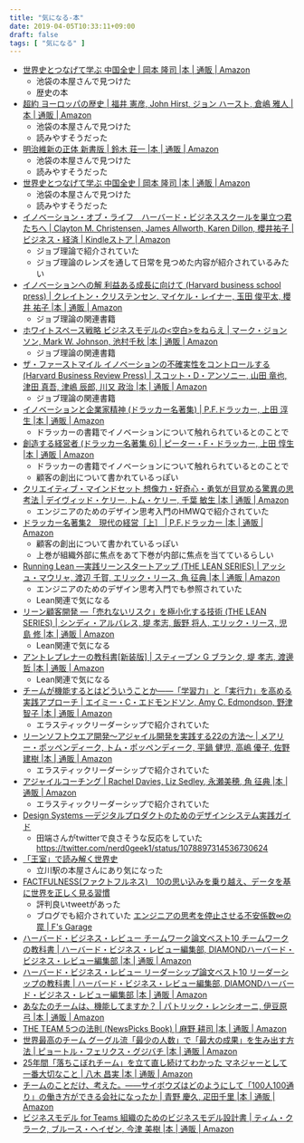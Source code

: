 ```yaml
---
title: "気になる-本"
date: 2019-04-05T10:33:11+09:00
draft: false
tags: [ "気になる" ]
---
```


- [世界史とつなげて学ぶ 中国全史 | 岡本 隆司 |本 | 通販 | Amazon](https://www.amazon.co.jp/%E4%B8%96%E7%95%8C%E5%8F%B2%E3%81%A8%E3%81%A4%E3%81%AA%E3%81%92%E3%81%A6%E5%AD%A6%E3%81%B6-%E4%B8%AD%E5%9B%BD%E5%85%A8%E5%8F%B2-%E5%B2%A1%E6%9C%AC-%E9%9A%86%E5%8F%B8/dp/4492062122/ref=sr_1_1?__mk_ja_JP=%E3%82%AB%E3%82%BF%E3%82%AB%E3%83%8A&crid=3CHRCRZ3OXAM1&keywords=%E4%B8%96%E7%95%8C%E5%8F%B2%E3%81%A8%E3%81%A4%E3%81%AA%E3%81%92%E3%81%A6%E5%AD%A6%E3%81%B6%E4%B8%AD%E5%9B%BD%E5%8F%B2&qid=1563005918&s=gateway&sprefix=%E4%B8%96%E7%95%8C%E5%8F%B2%E3%81%A8%2Caps%2C354&sr=8-1)
  - 池袋の本屋さんで見つけた
  - 歴史の本
- [超約 ヨーロッパの歴史 | 福井 憲彦, John Hirst, ジョン ハースト, 倉嶋 雅人 |本 | 通販 | Amazon](https://www.amazon.co.jp/%E8%B6%85%E7%B4%84-%E3%83%A8%E3%83%BC%E3%83%AD%E3%83%83%E3%83%91%E3%81%AE%E6%AD%B4%E5%8F%B2-%E7%A6%8F%E4%BA%95-%E6%86%B2%E5%BD%A6/dp/4487811996/ref=sr_1_1?__mk_ja_JP=%E3%82%AB%E3%82%BF%E3%82%AB%E3%83%8A&keywords=%E8%B6%85%E8%A8%B3+%E3%83%A8%E3%83%BC%E3%83%AD%E3%83%83%E3%83%91%E3%81%AE%E6%AD%B4%E5%8F%B2&qid=1563005956&s=gateway&sr=8-1)
  - 池袋の本屋さんで見つけた
  - 読みやすそうだった
- [明治維新の正体 新書版 | 鈴木 荘一 |本 | 通販 | Amazon](https://www.amazon.co.jp/%E6%98%8E%E6%B2%BB%E7%B6%AD%E6%96%B0%E3%81%AE%E6%AD%A3%E4%BD%93-%E6%96%B0%E6%9B%B8%E7%89%88-%E9%88%B4%E6%9C%A8-%E8%8D%98%E4%B8%80/dp/4909447075/ref=sr_1_1?__mk_ja_JP=%E3%82%AB%E3%82%BF%E3%82%AB%E3%83%8A&keywords=%E6%98%8E%E6%B2%BB%E7%B6%AD%E6%96%B0%E3%81%AE%E6%AD%A3%E4%BD%93&qid=1563010586&s=gateway&sr=8-1)
  - 池袋の本屋さんで見つけた
  - 読みやすそうだった
- [世界史とつなげて学ぶ 中国全史 | 岡本 隆司 |本 | 通販 | Amazon](https://www.amazon.co.jp/%E4%B8%96%E7%95%8C%E5%8F%B2%E3%81%A8%E3%81%A4%E3%81%AA%E3%81%92%E3%81%A6%E5%AD%A6%E3%81%B6-%E4%B8%AD%E5%9B%BD%E5%85%A8%E5%8F%B2-%E5%B2%A1%E6%9C%AC-%E9%9A%86%E5%8F%B8/dp/4492062122/ref=sr_1_1?__mk_ja_JP=%E3%82%AB%E3%82%BF%E3%82%AB%E3%83%8A&keywords=%E4%B8%96%E7%95%8C%E5%8F%B2+%E4%B8%AD%E5%9B%BD%E5%8F%B2&qid=1563010549&s=gateway&sr=8-1)
  - 池袋の本屋さんで見つけた
  - 読みやすそうだった
- [イノベーション・オブ・ライフ　ハーバード・ビジネススクールを巣立つ君たちへ | Clayton M. Christensen, James Allworth, Karen Dillon, 櫻井祐子 | ビジネス・経済 | Kindleストア | Amazon](https://www.amazon.co.jp/dp/B00C37UKD0/ref=dp-kindle-redirect?_encoding=UTF8&btkr=1)
  - ジョブ理論で紹介されていた
  - ジョブ理論のレンズを通して日常を見つめた内容が紹介されているみたい
- [イノベーションへの解 利益ある成長に向けて (Harvard business school press) | クレイトン・クリステンセン, マイケル・レイナー, 玉田 俊平太, 櫻井 祐子 |本 | 通販 | Amazon](https://www.amazon.co.jp/%E3%82%A4%E3%83%8E%E3%83%99%E3%83%BC%E3%82%B7%E3%83%A7%E3%83%B3%E3%81%B8%E3%81%AE%E8%A7%A3-%E5%88%A9%E7%9B%8A%E3%81%82%E3%82%8B%E6%88%90%E9%95%B7%E3%81%AB%E5%90%91%E3%81%91%E3%81%A6-Harvard-business-school/dp/4798104930)
  - ジョブ理論の関連書籍
- [ホワイトスペース戦略 ビジネスモデルの<空白>をねらえ | マーク・ジョンソン, Mark W. Johnson, 池村千秋 |本 | 通販 | Amazon](https://www.amazon.co.jp/%E3%83%9B%E3%83%AF%E3%82%A4%E3%83%88%E3%82%B9%E3%83%9A%E3%83%BC%E3%82%B9%E6%88%A6%E7%95%A5-%E3%83%93%E3%82%B8%E3%83%8D%E3%82%B9%E3%83%A2%E3%83%87%E3%83%AB%E3%81%AE-%E7%A9%BA%E7%99%BD-%E3%82%92%E3%81%AD%E3%82%89%E3%81%88-%E3%83%9E%E3%83%BC%E3%82%AF%E3%83%BB%E3%82%B8%E3%83%A7%E3%83%B3%E3%82%BD%E3%83%B3/dp/4484111047/ref=sr_1_1?__mk_ja_JP=%E3%82%AB%E3%82%BF%E3%82%AB%E3%83%8A&crid=KMBEO3ZBF4VM&keywords=%E3%83%9B%E3%83%AF%E3%82%A4%E3%83%88%E3%82%B9%E3%83%9A%E3%83%BC%E3%82%B9%E6%88%A6%E7%95%A5&qid=1559381149&s=books&sprefix=%E3%83%9B%E3%83%AF%E3%82%A4%E3%83%88%E3%82%B9%E3%83%9A%E3%83%BC%E3%82%B9%2Cstripbooks%2C124&sr=1-1-catcorr)
  - ジョブ理論の関連書籍
- [ザ・ファーストマイル イノベーションの不確実性をコントロールする (Harvard Business Review Press) | スコット・D・アンソニー, 山田 竜也, 津田 真吾, 津嶋 辰郎, 川又 政治 |本 | 通販 | Amazon](https://www.amazon.co.jp/%E3%82%B6%E3%83%BB%E3%83%95%E3%82%A1%E3%83%BC%E3%82%B9%E3%83%88%E3%83%9E%E3%82%A4%E3%83%AB-%E3%82%A4%E3%83%8E%E3%83%99%E3%83%BC%E3%82%B7%E3%83%A7%E3%83%B3%E3%81%AE%E4%B8%8D%E7%A2%BA%E5%AE%9F%E6%80%A7%E3%82%92%E3%82%B3%E3%83%B3%E3%83%88%E3%83%AD%E3%83%BC%E3%83%AB%E3%81%99%E3%82%8B-Harvard-Business-Review/dp/4798138398/ref=sr_1_1?__mk_ja_JP=%E3%82%AB%E3%82%BF%E3%82%AB%E3%83%8A&keywords=%E3%83%95%E3%82%A1%E3%83%BC%E3%82%B9%E3%83%88%E3%83%9E%E3%82%A4%E3%83%AB&qid=1559381168&s=books&sr=1-1)
  - ジョブ理論の関連書籍
- [イノベーションと企業家精神 (ドラッカー名著集) | P.F.ドラッカー, 上田 淳生 |本 | 通販 | Amazon](https://www.amazon.co.jp/%E3%82%A4%E3%83%8E%E3%83%99%E3%83%BC%E3%82%B7%E3%83%A7%E3%83%B3%E3%81%A8%E4%BC%81%E6%A5%AD%E5%AE%B6%E7%B2%BE%E7%A5%9E-%E3%83%89%E3%83%A9%E3%83%83%E3%82%AB%E3%83%BC%E5%90%8D%E8%91%97%E9%9B%86-P-F-%E3%83%89%E3%83%A9%E3%83%83%E3%82%AB%E3%83%BC/dp/4478000646/ref=pd_lpo_sbs_14_img_1?_encoding=UTF8&psc=1&refRID=D046V52DD4FH4WZ441WC)
  - ドラッカーの書籍でイノベーションについて触れられているとのことで
- [創造する経営者 (ドラッカー名著集 6) | ピーター・F・ドラッカー, 上田 惇生 |本 | 通販 | Amazon](https://www.amazon.co.jp/%E5%89%B5%E9%80%A0%E3%81%99%E3%82%8B%E7%B5%8C%E5%96%B6%E8%80%85-%E3%83%89%E3%83%A9%E3%83%83%E3%82%AB%E3%83%BC%E5%90%8D%E8%91%97%E9%9B%86-6-%E3%83%94%E3%83%BC%E3%82%BF%E3%83%BC%E3%83%BBF%E3%83%BB%E3%83%89%E3%83%A9%E3%83%83%E3%82%AB%E3%83%BC/dp/4478000565)
  - ドラッカーの書籍でイノベーションについて触れられているとのことで
  - 顧客の創出について書かれているっぽい
- [クリエイティブ・マインドセット 想像力・好奇心・勇気が目覚める驚異の思考法 | デイヴィッド・ケリー, トム・ケリー, 千葉 敏生 |本 | 通販 | Amazon](https://www.amazon.co.jp/%E3%82%AF%E3%83%AA%E3%82%A8%E3%82%A4%E3%83%86%E3%82%A3%E3%83%96%E3%83%BB%E3%83%9E%E3%82%A4%E3%83%B3%E3%83%89%E3%82%BB%E3%83%83%E3%83%88-%E6%83%B3%E5%83%8F%E5%8A%9B%E3%83%BB%E5%A5%BD%E5%A5%87%E5%BF%83%E3%83%BB%E5%8B%87%E6%B0%97%E3%81%8C%E7%9B%AE%E8%A6%9A%E3%82%81%E3%82%8B%E9%A9%9A%E7%95%B0%E3%81%AE%E6%80%9D%E8%80%83%E6%B3%95-%E3%83%87%E3%82%A4%E3%83%B4%E3%82%A3%E3%83%83%E3%83%89%E3%83%BB%E3%82%B1%E3%83%AA%E3%83%BC/dp/4822250253)
  - エンジニアのためのデザイン思考入門のHMWQで紹介されていた
- [ドラッカー名著集2　現代の経営［上］ | P.F.ドラッカー |本 | 通販 | Amazon](https://www.amazon.co.jp/%E3%83%89%E3%83%A9%E3%83%83%E3%82%AB%E3%83%BC%E5%90%8D%E8%91%97%E9%9B%862-%E7%8F%BE%E4%BB%A3%E3%81%AE%E7%B5%8C%E5%96%B6%EF%BC%BB%E4%B8%8A%EF%BC%BD-P-F-%E3%83%89%E3%83%A9%E3%83%83%E3%82%AB%E3%83%BC/dp/4478307008)
  - 顧客の創出について書かれているっぽい
  - 上巻が組織外部に焦点をあて下巻が内部に焦点を当てているらしい
- [Running Lean ―実践リーンスタートアップ (THE LEAN SERIES) | アッシュ・マウリャ, 渡辺 千賀, エリック・リース, 角 征典 |本 | 通販 | Amazon](https://www.amazon.co.jp/Running-Lean-%E2%80%95%E5%AE%9F%E8%B7%B5%E3%83%AA%E3%83%BC%E3%83%B3%E3%82%B9%E3%82%BF%E3%83%BC%E3%83%88%E3%82%A2%E3%83%83%E3%83%97-LEAN-%E3%82%A2%E3%83%83%E3%82%B7%E3%83%A5%E3%83%BB%E3%83%9E%E3%82%A6%E3%83%AA%E3%83%A3/dp/4873115914/ref=sr_1_2?__mk_ja_JP=%E3%82%AB%E3%82%BF%E3%82%AB%E3%83%8A&keywords=lean&qid=1558058801&s=gateway&sr=8-2)
  - エンジニアのためのデザイン思考入門でも参照されていた
  - Lean関連で気になる
- [リーン顧客開発 ―「売れないリスク」を極小化する技術 (THE LEAN SERIES) | シンディ・アルバレス, 堤 孝志, 飯野 将人, エリック・リース, 児島 修 |本 | 通販 | Amazon](https://www.amazon.co.jp/%E3%83%AA%E3%83%BC%E3%83%B3%E9%A1%A7%E5%AE%A2%E9%96%8B%E7%99%BA-%E2%80%95%E3%80%8C%E5%A3%B2%E3%82%8C%E3%81%AA%E3%81%84%E3%83%AA%E3%82%B9%E3%82%AF%E3%80%8D%E3%82%92%E6%A5%B5%E5%B0%8F%E5%8C%96%E3%81%99%E3%82%8B%E6%8A%80%E8%A1%93-LEAN-%E3%82%B7%E3%83%B3%E3%83%87%E3%82%A3%E3%83%BB%E3%82%A2%E3%83%AB%E3%83%90%E3%83%AC%E3%82%B9/dp/4873117216/ref=sr_1_15?__mk_ja_JP=%E3%82%AB%E3%82%BF%E3%82%AB%E3%83%8A&keywords=lean&qid=1558058801&s=gateway&sr=8-15)
  - Lean関連で気になる
- [アントレプレナーの教科書[新装版] | スティーブン G ブランク, 堤 孝志, 渡邊 哲 |本 | 通販 | Amazon](https://www.amazon.co.jp/%E3%82%A2%E3%83%B3%E3%83%88%E3%83%AC%E3%83%97%E3%83%AC%E3%83%8A%E3%83%BC%E3%81%AE%E6%95%99%E7%A7%91%E6%9B%B8-%E6%96%B0%E8%A3%85%E7%89%88-%E3%82%B9%E3%83%86%E3%82%A3%E3%83%BC%E3%83%96%E3%83%B3-G-%E3%83%96%E3%83%A9%E3%83%B3%E3%82%AF/dp/4798143839/ref=pd_sbs_14_6/358-7654772-3693648?_encoding=UTF8&pd_rd_i=4798143839&pd_rd_r=12276c47-7849-11e9-8a2e-db5fc0625183&pd_rd_w=ftYrO&pd_rd_wg=bkq90&pf_rd_p=ad2ea29d-ea11-483c-9db2-6b5875bb9b73&pf_rd_r=CBTHBEZCZBVBNFE0JKX1&psc=1&refRID=CBTHBEZCZBVBNFE0JKX1)
  - Lean関連で気になる
- [チームが機能するとはどういうことか――「学習力」と「実行力」を高める実践アプローチ | エイミー・C・エドモンドソン, Amy C. Edmondson, 野津 智子 |本 | 通販 | Amazon](https://www.amazon.co.jp/%E3%83%81%E3%83%BC%E3%83%A0%E3%81%8C%E6%A9%9F%E8%83%BD%E3%81%99%E3%82%8B%E3%81%A8%E3%81%AF%E3%81%A9%E3%81%86%E3%81%84%E3%81%86%E3%81%93%E3%81%A8%E3%81%8B%E2%80%95%E2%80%95%E3%80%8C%E5%AD%A6%E7%BF%92%E5%8A%9B%E3%80%8D%E3%81%A8%E3%80%8C%E5%AE%9F%E8%A1%8C%E5%8A%9B%E3%80%8D%E3%82%92%E9%AB%98%E3%82%81%E3%82%8B%E5%AE%9F%E8%B7%B5%E3%82%A2%E3%83%97%E3%83%AD%E3%83%BC%E3%83%81-%E3%82%A8%E3%82%A4%E3%83%9F%E3%83%BC%E3%83%BBC%E3%83%BB%E3%82%A8%E3%83%89%E3%83%A2%E3%83%B3%E3%83%89%E3%82%BD%E3%83%B3/dp/4862761828/ref=sr_1_1?__mk_ja_JP=%E3%82%AB%E3%82%BF%E3%82%AB%E3%83%8A&crid=1QW6XJQ69CTW9&keywords=%E3%83%81%E3%83%BC%E3%83%A0%E3%81%8C%E6%A9%9F%E8%83%BD%E3%81%99%E3%82%8B%E3%81%A8%E3%81%AF%E3%81%A9%E3%81%86%E3%81%84%E3%81%86%E3%81%93%E3%81%A8%E3%81%8B&qid=1554556024&s=gateway&sprefix=%E3%83%81%E3%83%BC%E3%83%A0%E3%81%8C%E6%A9%9F%E8%83%BD%2Caps%2C363&sr=8-1)
    - エラスティックリーダーシップで紹介されていた
- [リーンソフトウエア開発～アジャイル開発を実践する22の方法～ | メアリー・ポッペンディーク, トム・ポッペンディーク, 平鍋 健児, 高嶋 優子, 佐野 建樹 |本 | 通販 | Amazon](https://www.amazon.co.jp/%E3%83%AA%E3%83%BC%E3%83%B3%E3%82%BD%E3%83%95%E3%83%88%E3%82%A6%E3%82%A8%E3%82%A2%E9%96%8B%E7%99%BA%EF%BD%9E%E3%82%A2%E3%82%B8%E3%83%A3%E3%82%A4%E3%83%AB%E9%96%8B%E7%99%BA%E3%82%92%E5%AE%9F%E8%B7%B5%E3%81%99%E3%82%8B22%E3%81%AE%E6%96%B9%E6%B3%95%EF%BD%9E-%E3%83%A1%E3%82%A2%E3%83%AA%E3%83%BC%E3%83%BB%E3%83%9D%E3%83%83%E3%83%9A%E3%83%B3%E3%83%87%E3%82%A3%E3%83%BC%E3%82%AF/dp/4822281930/ref=sr_1_2?__mk_ja_JP=%E3%82%AB%E3%82%BF%E3%82%AB%E3%83%8A&keywords=%E3%83%AA%E3%83%BC%E3%83%B3%E3%82%BD%E3%83%95%E3%83%88%E3%82%A6%E3%82%A7%E3%82%A2%E9%96%8B%E7%99%BA&qid=1554556081&s=gateway&sr=8-2)
    - エラスティックリーダーシップで紹介されていた
- [アジャイルコーチング | Rachel Davies, Liz Sedley, 永瀬美穂, 角 征典 |本 | 通販 | Amazon](https://www.amazon.co.jp/%E3%82%A2%E3%82%B8%E3%83%A3%E3%82%A4%E3%83%AB%E3%82%B3%E3%83%BC%E3%83%81%E3%83%B3%E3%82%B0-Rachel-Davies/dp/4274219372/ref=sr_1_1?__mk_ja_JP=%E3%82%AB%E3%82%BF%E3%82%AB%E3%83%8A&keywords=%E3%82%A2%E3%82%B8%E3%83%A3%E3%82%A4%E3%83%AB%E3%82%B3%E3%83%BC%E3%83%81%E3%83%B3%E3%82%B0&qid=1554555997&s=gateway&sr=8-1)
    - エラスティックリーダーシップで紹介されていた
- [Design Systems ―デジタルプロダクトのためのデザインシステム実践ガイド](https://amzn.to/2EXczsG)
    - 田端さんがtwitterで良さそうな反応をしていた https://twitter.com/nerd0geek1/status/1078897314536730624
- [「王室」で読み解く世界史](https://amzn.to/2EXB6OB)
    - 立川駅の本屋さんにあり気になった
- [FACTFULNESS(ファクトフルネス)　10の思い込みを乗り越え、データを基に世界を正しく見る習慣](https://amzn.to/2TE1r7G)
    - 評判良いtweetがあった
    - ブログでも紹介されていた [エンジニアの思考を停止させる不安係数∞の罠 | F's Garage](https://f-shin.net/fsgarage/6749)
- [ハーバード・ビジネス・レビュー チームワーク論文ベスト10 チームワークの教科書 | ハーバード・ビジネス・レビュー編集部, DIAMONDハーバード・ビジネス・レビュー編集部 |本 | 通販 | Amazon](https://www.amazon.co.jp/%E3%83%8F%E3%83%BC%E3%83%90%E3%83%BC%E3%83%89%E3%83%BB%E3%83%93%E3%82%B8%E3%83%8D%E3%82%B9%E3%83%BB%E3%83%AC%E3%83%93%E3%83%A5%E3%83%BC-%E3%83%81%E3%83%BC%E3%83%A0%E3%83%AF%E3%83%BC%E3%82%AF%E8%AB%96%E6%96%87%E3%83%99%E3%82%B9%E3%83%8810-%E3%83%81%E3%83%BC%E3%83%A0%E3%83%AF%E3%83%BC%E3%82%AF%E3%81%AE%E6%95%99%E7%A7%91%E6%9B%B8-%E3%83%8F%E3%83%BC%E3%83%90%E3%83%BC%E3%83%89%E3%83%BB%E3%83%93%E3%82%B8%E3%83%8D%E3%82%B9%E3%83%BB%E3%83%AC%E3%83%93%E3%83%A5%E3%83%BC%E7%B7%A8%E9%9B%86%E9%83%A8/dp/4478106940/ref=sr_1_49?__mk_ja_JP=%E3%82%AB%E3%82%BF%E3%82%AB%E3%83%8A&keywords=%E3%83%81%E3%83%BC%E3%83%A0&qid=1554427624&s=gateway&sr=8-49)
- [ハーバード・ビジネス・レビュー リーダーシップ論文ベスト10 リーダーシップの教科書 | ハーバード・ビジネス・レビュー編集部, DIAMONDハーバード・ビジネス・レビュー編集部 |本 | 通販 | Amazon](https://www.amazon.co.jp/%E3%83%8F%E3%83%BC%E3%83%90%E3%83%BC%E3%83%89%E3%83%BB%E3%83%93%E3%82%B8%E3%83%8D%E3%82%B9%E3%83%BB%E3%83%AC%E3%83%93%E3%83%A5%E3%83%BC-%E3%83%AA%E3%83%BC%E3%83%80%E3%83%BC%E3%82%B7%E3%83%83%E3%83%97%E8%AB%96%E6%96%87%E3%83%99%E3%82%B9%E3%83%8810-%E3%83%AA%E3%83%BC%E3%83%80%E3%83%BC%E3%82%B7%E3%83%83%E3%83%97%E3%81%AE%E6%95%99%E7%A7%91%E6%9B%B8-%E3%83%8F%E3%83%BC%E3%83%90%E3%83%BC%E3%83%89%E3%83%BB%E3%83%93%E3%82%B8%E3%83%8D%E3%82%B9%E3%83%BB%E3%83%AC%E3%83%93%E3%83%A5%E3%83%BC%E7%B7%A8%E9%9B%86%E9%83%A8/dp/4478106649/ref=pd_sim_0_4/358-7654772-3693648?_encoding=UTF8&pd_rd_i=4478106649&pd_rd_r=17204717-5742-11e9-815c-3130d23b12d1&pd_rd_w=1zHLd&pd_rd_wg=KymjE&pf_rd_p=b88353e4-7ed3-4da1-bc65-341dfa3a88ce&pf_rd_r=7MDNPVQ7F6N724Z29885&psc=1&refRID=7MDNPVQ7F6N724Z29885)
- [あなたのチームは、機能してますか？ | パトリック・レンシオーニ, 伊豆原 弓 |本 | 通販 | Amazon](https://www.amazon.co.jp/%E3%81%82%E3%81%AA%E3%81%9F%E3%81%AE%E3%83%81%E3%83%BC%E3%83%A0%E3%81%AF%E3%80%81%E6%A9%9F%E8%83%BD%E3%81%97%E3%81%A6%E3%81%BE%E3%81%99%E3%81%8B%EF%BC%9F-%E3%83%91%E3%83%88%E3%83%AA%E3%83%83%E3%82%AF%E3%83%BB%E3%83%AC%E3%83%B3%E3%82%B7%E3%82%AA%E3%83%BC%E3%83%8B/dp/4798103683/ref=sr_1_1?__mk_ja_JP=%E3%82%AB%E3%82%BF%E3%82%AB%E3%83%8A&keywords=%E3%81%82%E3%81%AA%E3%81%9F%E3%81%AE%E3%83%81%E3%83%BC%E3%83%A0&qid=1554427576&s=gateway&sr=8-1-spell)
- [THE TEAM 5つの法則 (NewsPicks Book) | 麻野 耕司 |本 | 通販 | Amazon](https://www.amazon.co.jp/TEAM-5%E3%81%A4%E3%81%AE%E6%B3%95%E5%89%87-NewsPicks-Book/dp/4344034546/ref=sr_1_1?__mk_ja_JP=%E3%82%AB%E3%82%BF%E3%82%AB%E3%83%8A&keywords=%E3%83%81%E3%83%BC%E3%83%A0&qid=1554427624&s=gateway&sr=8-1)
- [世界最高のチーム グーグル流「最少の人数」で「最大の成果」を生み出す方法 | ピョートル・フェリクス・グジバチ |本 | 通販 | Amazon](https://www.amazon.co.jp/%E4%B8%96%E7%95%8C%E6%9C%80%E9%AB%98%E3%81%AE%E3%83%81%E3%83%BC%E3%83%A0-%E3%82%B0%E3%83%BC%E3%82%B0%E3%83%AB%E6%B5%81%E3%80%8C%E6%9C%80%E5%B0%91%E3%81%AE%E4%BA%BA%E6%95%B0%E3%80%8D%E3%81%A7%E3%80%8C%E6%9C%80%E5%A4%A7%E3%81%AE%E6%88%90%E6%9E%9C%E3%80%8D%E3%82%92%E7%94%9F%E3%81%BF%E5%87%BA%E3%81%99%E6%96%B9%E6%B3%95-%E3%83%94%E3%83%A7%E3%83%BC%E3%83%88%E3%83%AB%E3%83%BB%E3%83%95%E3%82%A7%E3%83%AA%E3%82%AF%E3%82%B9%E3%83%BB%E3%82%B0%E3%82%B8%E3%83%90%E3%83%81/dp/4023317284/ref=sr_1_4?__mk_ja_JP=%E3%82%AB%E3%82%BF%E3%82%AB%E3%83%8A&keywords=%E3%83%81%E3%83%BC%E3%83%A0&qid=1554427624&s=gateway&sr=8-4)
- [25年間「落ちこぼれチーム」を立て直し続けてわかった マネジャーとして一番大切なこと | 八木 昌実 |本 | 通販 | Amazon](https://www.amazon.co.jp/25%E5%B9%B4%E9%96%93%E3%80%8C%E8%90%BD%E3%81%A1%E3%81%93%E3%81%BC%E3%82%8C%E3%83%81%E3%83%BC%E3%83%A0%E3%80%8D%E3%82%92%E7%AB%8B%E3%81%A6%E7%9B%B4%E3%81%97%E7%B6%9A%E3%81%91%E3%81%A6%E3%82%8F%E3%81%8B%E3%81%A3%E3%81%9F-%E3%83%9E%E3%83%8D%E3%82%B8%E3%83%A3%E3%83%BC%E3%81%A8%E3%81%97%E3%81%A6%E4%B8%80%E7%95%AA%E5%A4%A7%E5%88%87%E3%81%AA%E3%81%93%E3%81%A8-%E5%85%AB%E6%9C%A8-%E6%98%8C%E5%AE%9F/dp/4478104506/ref=sr_1_7?__mk_ja_JP=%E3%82%AB%E3%82%BF%E3%82%AB%E3%83%8A&keywords=%E3%83%81%E3%83%BC%E3%83%A0&qid=1554427624&s=gateway&sr=8-7)
- [チームのことだけ、考えた。――サイボウズはどのようにして「100人100通り」の働き方ができる会社になったか | 青野 慶久, 疋田千里 |本 | 通販 | Amazon](https://www.amazon.co.jp/%E3%83%81%E3%83%BC%E3%83%A0%E3%81%AE%E3%81%93%E3%81%A8%E3%81%A0%E3%81%91%E3%80%81%E8%80%83%E3%81%88%E3%81%9F%E3%80%82%E2%80%95%E2%80%95%E3%82%B5%E3%82%A4%E3%83%9C%E3%82%A6%E3%82%BA%E3%81%AF%E3%81%A9%E3%81%AE%E3%82%88%E3%81%86%E3%81%AB%E3%81%97%E3%81%A6%E3%80%8C100%E4%BA%BA100%E9%80%9A%E3%82%8A%E3%80%8D%E3%81%AE%E5%83%8D%E3%81%8D%E6%96%B9%E3%81%8C%E3%81%A7%E3%81%8D%E3%82%8B%E4%BC%9A%E7%A4%BE%E3%81%AB%E3%81%AA%E3%81%A3%E3%81%9F%E3%81%8B-%E9%9D%92%E9%87%8E-%E6%85%B6%E4%B9%85/dp/4478068410/ref=sr_1_9?__mk_ja_JP=%E3%82%AB%E3%82%BF%E3%82%AB%E3%83%8A&keywords=%E3%83%81%E3%83%BC%E3%83%A0&qid=1554427624&s=gateway&sr=8-9)
- [ビジネスモデル for Teams 組織のためのビジネスモデル設計書 | ティム・クラーク, ブルース・ヘイゼン, 今津 美樹 |本 | 通販 | Amazon](https://www.amazon.co.jp/%E3%83%93%E3%82%B8%E3%83%8D%E3%82%B9%E3%83%A2%E3%83%87%E3%83%AB-Teams-%E7%B5%84%E7%B9%94%E3%81%AE%E3%81%9F%E3%82%81%E3%81%AE%E3%83%93%E3%82%B8%E3%83%8D%E3%82%B9%E3%83%A2%E3%83%87%E3%83%AB%E8%A8%AD%E8%A8%88%E6%9B%B8-%E3%83%86%E3%82%A3%E3%83%A0%E3%83%BB%E3%82%AF%E3%83%A9%E3%83%BC%E3%82%AF/dp/4798152005/ref=sr_1_20?__mk_ja_JP=%E3%82%AB%E3%82%BF%E3%82%AB%E3%83%8A&keywords=%E3%83%81%E3%83%BC%E3%83%A0&qid=1554427624&s=gateway&sr=8-20)